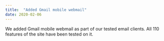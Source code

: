 ```yaml
---
title:  "Added Gmail mobile webmail"
date: 2020-02-06
---
```


We added Gmail mobile webmail as part of our tested email clients. All 110 features of the site have been tested on it.